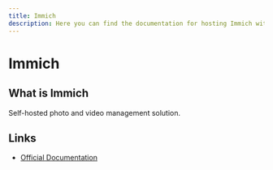 ```yaml
---
title: Immich
description: Here you can find the documentation for hosting Immich with Coolify.
---
```


# Immich

## What is Immich

Self-hosted photo and video management solution.

## Links

- [Official Documentation](https://immich.app/docs/overview/introduction?utm_source=coolify.io)
